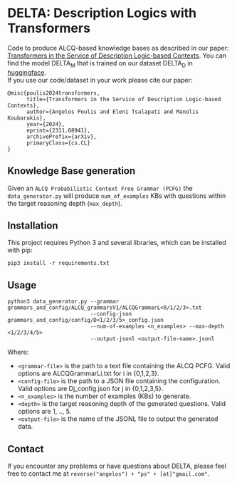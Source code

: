 # DELTA: Description Logics with Transformers

Code to produce ALCQ-based knowledge bases as described in our paper: [Transformers in the Service of Description Logic-based Contexts](https://arxiv.org/pdf/2311.08941).
You can find the model DELTA<sub>M</sub> that is trained on our dataset DELTA<sub>D</sub> in [huggingface](https://huggingface.co/angelosps/delta_m).  
If you use our code/dataset in your work please cite our paper:
```
@misc{poulis2024transformers,
      title={Transformers in the Service of Description Logic-based Contexts}, 
      author={Angelos Poulis and Eleni Tsalapati and Manolis Koubarakis},
      year={2024},
      eprint={2311.08941},
      archivePrefix={arXiv},
      primaryClass={cs.CL}
}
```

## Knowledge Base generation

Given an `ALCQ Probabilistic Context Free Grammar (PCFG)` the `data_generator.py` will produce `num_of_examples` KBs with questions within the target reasoning depth (`max_depth`).

## Installation

This project requires Python 3 and several libraries, which can be installed with pip:

```
pip3 install -r requirements.txt
```

## Usage

```
python3 data_generator.py --grammar grammars_and_config/ALCQ_grammarsV1/ALCQGrammarL<0/1/2/3>.txt 
                          --config-json grammars_and_config/config/D<1/2/3/5>_config.json 
                          --num-of-examples <n_examples> --max-depth <1/2/3/4/5> 
                          --output-jsonl <output-file-name>.jsonl
```

Where:

* `<grammar-file>` is the path to a text file containing the ALCQ PCFG. Valid options are ALCQGrammarLi.txt for i in {0,1,2,3}.
* `<config-file>` is the path to a JSON file containing the configuration. Valid options are Dj_config.json for j in {0,1,2,3,5}.
* `<n_examples>` is the number of examples (KBs) to generate.
* `<depth>` is the target reasoning depth of the generated questions. Valid options are 1, .., 5.
* `<output-file>` is the name of the JSONL file to output the generated data.


## Contact

If you encounter any problems or have questions about DELTA, please feel free to contact me at `reverse("angelos") + "ps" + [at]"gmail.com"`.
